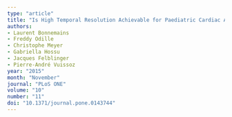 ```yaml
---
type: "article"
title: "Is High Temporal Resolution Achievable for Paediatric Cardiac Acquisitions during Several Heart Beats? Illustration with Cardiac Phase Contrast Cine-MRI"
authors:
- Laurent Bonnemains
- Freddy Odille
- Christophe Meyer
- Gabriella Hossu
- Jacques Felblinger
- Pierre-André Vuissoz
year: "2015"
month: "November"
journal: "PLoS ONE"
volume: "10"
number: "11"
doi: "10.1371/journal.pone.0143744"
---
```

